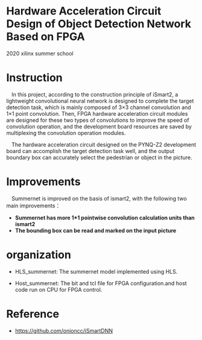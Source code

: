 # Hardware Acceleration Circuit Design of Object Detection Network Based on FPGA
2020 xilinx summer school

# Instruction

&#8195;In this project, according to the construction principle of iSmart2, a lightweight convolutional neural network is designed to complete the target detection task, which is mainly composed of 3×3 channel convolution and 1×1 point convolution. Then, FPGA hardware acceleration circuit modules are designed for these two types of convolutions to improve the speed of convolution operation, and the development board resources are saved by multiplexing the convolution operation modules. 
  
&#8195;The hardware acceleration circuit designed on the PYNQ-Z2 development board can accomplish the target detection task well, and the output boundary box can accurately select the pedestrian or object in the picture.

# Improvements
&#8195;Summernet is improved on the basis of ismart2, with the following two main improvements：
- **Summernet has more 1*1 pointwise convolution calculation units than ismart2**
- **The bounding box can be read and marked on the input picture**

# organization
- HLS_summernet: The summernet model implemented using HLS.

- Host_summernet: The bit and tcl file for FPGA configuration.and host code run on CPU for FPGA control.

# Reference
- https://github.com/onioncc/iSmartDNN
